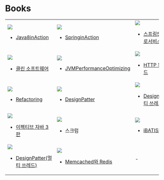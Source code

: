 # Books
<table text-align="center">
<tr>
<td width="33%">
<a href="https://github.com/simjunbo/Java8inAction/tree/master/doc">
<img src="http://postfiles14.naver.net/MjAxODA3MDZfMjcz/MDAxNTMwODA0NzUzNDAx.Zc1LL-CCofbaf78ytdXw5DcByDjPdPon2xzDFT-P3kkg.lvHBiHnFSjMGpsIAZxuosL7kx7QKc2860fS5VE-p-q0g.JPEG.simjunbo/javainaction.jpg?type=w773">
</img>
</a>

- [Java8inAction](https://github.com/simjunbo/Java8inAction/tree/master/doc)
</td>
<td width="33%">
<a href="https://github.com/simjunbo/SpringInAction/tree/master/doc">
<img src="http://postfiles13.naver.net/MjAxODA3MDZfMjYw/MDAxNTMwODA0NzUzMzk3.y533Qx8kG9Sp8yjDSAQaru70pDJw7JKcMvGeXy5W41gg.uUfEwSjksKYfeKXmG7wyvL5GRM8hvd1u0qAQFH5ezjUg.JPEG.simjunbo/springinaction.jpg?type=w773">
</img>
</a>
  
- [SpringinAction](https://github.com/simjunbo/SpringInAction/tree/master/doc)
</td>
<td width="33%">
<a href="https://github.com/simjunbo/core-study-record/blob/master/%EC%8A%A4%ED%94%84%EB%A7%81%205.0%20%EB%A7%88%EC%9D%B4%ED%81%AC%EB%A1%9C%EC%84%9C%EB%B9%84%EC%8A%A4%202-e/keyword.md">
<img src="http://postfiles10.naver.net/MjAxODA3MDZfMTQz/MDAxNTMwODA0NzUzNDI4.QeTnlwDA9j-BqvQ8p4-8MQO3aRIOfxLl7ap0ELpvMb8g.inS9tYBLCixDjQ6gUUTZknfgKdcI5RSfIqWdhz_JqnAg.PNG.simjunbo/spring5.png?type=w773">
</img>
</a>

- [스프링5.0 마이크로서비스 2/e](https://github.com/simjunbo/core-study-record/blob/master/%EC%8A%A4%ED%94%84%EB%A7%81%205.0%20%EB%A7%88%EC%9D%B4%ED%81%AC%EB%A1%9C%EC%84%9C%EB%B9%84%EC%8A%A4%202-e/keyword.md)
</td>
</tr>
<tr>
<td width="33%">
<a href="https://github.com/simjunbo/CleanSoftware/tree/master/doc">
<img src="http://postfiles2.naver.net/MjAxODA3MDZfMjEw/MDAxNTMwODA0NzUzMzc3._H7aZkZnVlErcO2yscwNwajYtv7TsWU3QTum-xoYfYUg.VMTy7QuQTmLouPxOLbWhtNv6I0xkjC-AA6kXplpmfP0g.JPEG.simjunbo/cleansoftware.jpg?type=w773">
</img>
</a>

- [클린 소프트웨어](https://github.com/simjunbo/CleanSoftware/tree/master/doc)
</td>
<td width="33%">
<a href="https://github.com/simjunbo/JVMPerformanceOptimizing/tree/master/doc">
<img src="http://postfiles11.naver.net/MjAxODA3MDZfMjQw/MDAxNTMwODA0NzUzMzkz.90F37b7cIQ-TSlCP9iLaSYNSPeUdzgYjxg0urvkxzTcg.-5XUTlw8CzXAYAufVQFOoD5m0fRImOF2OqlWZwfi70Ug.JPEG.simjunbo/jvmperformance.jpg?type=w773">
</img>
</a>

- [JVMPerformanceOptimizing](https://github.com/simjunbo/JVMPerformanceOptimizing/tree/master/doc)
</td>
<td width="33%">
<a href="https://github.com/simjunbo/HTTP">
<img src="http://postfiles2.naver.net/MjAxODA3MDZfMTM3/MDAxNTMwODA0NzUzMzg0.xrNkvk8BJR4XYRZqNZmJzL-EBRAVWMAIJofqaXfqhVIg.YxDzNc5N0u2kkk6NHTRPPYMRi0sd_FwSfzSzA4M6K1Ug.JPEG.simjunbo/HTTP.jpg?type=w773">
</img>
</a>

- [HTTP 완벽가이드](https://github.com/simjunbo/HTTP)
</td>
</tr>
<tr>
<td width="33%">
<a href="https://github.com/simjunbo/Refactoring/tree/master/doc">
<img src="http://postfiles14.naver.net/MjAxODA4MTNfMTg5/MDAxNTM0MDkxMjUwNzU2.0y0po8UThqdPZ7hU-SOxRKAFL89fGJRnPV9MCreJA44g.UfL3ZOOtKE3sYD4-hdjzJyDyfPbEQxcWrDV5qdqcjvog.JPEG.simjunbo/refactoring.jpg?type=w773">
</img>
</a>

- [Refactoring](https://github.com/simjunbo/Refactoring/tree/master/doc)
</td>
<td width="33%">
<a href="https://github.com/simjunbo/DesignPattern">
<img src="http://postfiles15.naver.net/MjAxODA5MjdfMTQw/MDAxNTM4MDQ2MzEwMTk2.Oxlq236xhgIK3DKSWXhMFvybQNdN9DbDIXvtxM08AzIg.96Htc-3OxpuC0ocjAZcCl9ASZkG3ChZwlQ7ArGiWD18g.JPEG.simjunbo/designpattern.jpeg?type=w773">
</img>
</a>

- [DesignPatter](https://github.com/simjunbo/DesignPattern)
</td>
<td width="33%">
<a href="https://github.com/simjunbo/DesignPattern_MultiThread">
<img src="http://postfiles2.naver.net/MjAxODEwMTdfMjE0/MDAxNTM5NzQ2NzA3NjAz.NshgK4ePCiEBbfhdNaqO7KSVWS7pgsKVU8y6RRQeglMg.tb4dEUoy6yaHjIRd7nbC2LkfoAEYhoYLIL18TEy5wOUg.PNG.simjunbo/designpattern_mutithred.png?type=w773">
</img>
</a>

- [DesignPatter(멀티 쓰레드)](https://github.com/simjunbo/DesignPattern_MultiThread)
</td>
</tr>
<tr>
<td width="33%">
<a href="https://github.com/simjunbo/EffectiveJava3/tree/master/doc">
<img src="http://postfiles8.naver.net/MjAxODExMTFfMjk4/MDAxNTQxODYzMzkyMjQ0.myUoHBFrEGAny1WYjUn28YilpJyea1gqOaX685XM9i8g.bDhgn807USXuP_n8OiW9VrkFgp6ecZ0kKCrLyfe2lVIg.JPEG.simjunbo/effectivejava.jpg?type=w773">
</img>
</a>

- [이펙티브 자바 3판](https://github.com/simjunbo/EffectiveJava3/tree/master/doc)
</td>
<td width="33%">
<img src="http://postfiles7.naver.net/MjAxODExMTVfMTgy/MDAxNTQyMjEwOTM2OTIz.xr_kWfw8Hzh58ju7x51b9idBqA2Prm2DP7xGJ7wcMiMg.Ca-ZAxBZXaecRk_okbKt9Qq9CHUP2pJ_3PyDK_cAKx8g.JPEG.simjunbo/scrum.jpg?type=w773">
</img>

- 스크럼
</td>
<td width="33%">
<a href="https://github.com/simjunbo/IbatisInAction/tree/master/doc">
<img src="https://postfiles.pstatic.net/MjAxOTAxMzFfMzEg/MDAxNTQ4ODY1MTAyODg2.xAN1N_mk8q6acoyerStFkpdnWdHZ61opLnxyA-Ajc40g.ABd9wHqI8ZB2L21nlILhURwr-5hp-4CrGVNpLXqoTh8g.JPEG.simjunbo/ibatis.jpg?type=w773">
</img>
</a>

- [iBATISinAction](https://github.com/simjunbo/IbatisInAction/tree/master/doc)
</td>
</tr>

<td width="33%">
<a href="https://github.com/simjunbo/DesignPattern_MultiThread">
<img src="http://postfiles2.naver.net/MjAxODEwMTdfMjE0/MDAxNTM5NzQ2NzA3NjAz.NshgK4ePCiEBbfhdNaqO7KSVWS7pgsKVU8y6RRQeglMg.tb4dEUoy6yaHjIRd7nbC2LkfoAEYhoYLIL18TEy5wOUg.PNG.simjunbo/designpattern_mutithred.png?type=w773">
</img>
</a>

- [DesignPatter(멀티 쓰레드)](https://github.com/simjunbo/DesignPattern_MultiThread)
</td>
<td width="33%">
<img src="https://user-images.githubusercontent.com/7076334/53213257-92a2af00-368b-11e9-91b3-6bf72940f7fd.png">
</img>


- [Memcached와 Redis]()
</td>
<td width="33%">
  -
</td>
</tr>
</table>
